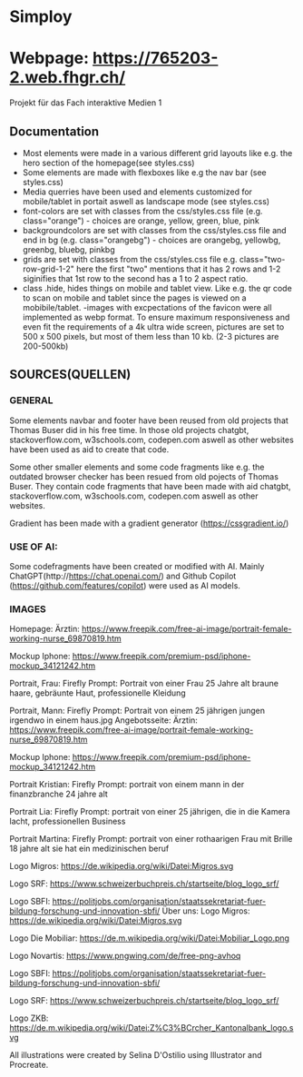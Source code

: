 # Simploy
Webpage:
https://765203-2.web.fhgr.ch/
=======
 Projekt für das Fach interaktive Medien 1 
 ## Documentation
- Most elements were made in a various different grid layouts like e.g. the hero section of the homepage(see styles.css)
- Some elements are made with flexboxes like e.g the nav bar (see styles.css)
- Media querries have been used and elements customized for mobile/tablet in portait aswell as landscape mode (see styles.css)
- font-colors are set with classes from the css/styles.css file (e.g. class="orange") - choices are orange, yellow, green, blue, pink
- backgroundcolors are set with classes from the css/styles.css file and end in bg (e.g. class="orangebg") - choices are orangebg, yellowbg, greenbg, bluebg, pinkbg
- grids are set with classes from the css/styles.css file e.g. class="two-row-grid-1-2" here the first "two" mentions that it has 2 rows and 1-2 siginifies that 1st row to the second has a 1 to 2 aspect ratio.
- class .hide, hides things  on mobile and tablet view. Like e.g. the qr code to scan on mobile and tablet since the pages is viewed on a mobibile/tablet.
-images with excpectations of the favicon were all implemented as webp  format. To ensure maximum responsiveness and even fit the requirements of a 4k ultra wide screen, pictures are set to 500 x 500 pixels, but most of them less than 10 kb. (2-3 pictures are 200-500kb)


## SOURCES(QUELLEN)
### GENERAL
Some elements navbar and footer have been reused from old projects that Thomas Buser did in his free time. In those old projects chatgbt, stackoverflow.com, w3schools.com, codepen.com aswell as other websites have been used as aid to create that code.

Some other smaller elements and some code fragments like e.g. the outdated browser checker has been resued from old pojects of Thomas Buser. They contain code fragments that have been made with aid chatgbt, stackoverflow.com, w3schools.com, codepen.com aswell as other websites.

Gradient has been made with a gradient generator (https://cssgradient.io/)

### USE OF AI:
Some codefragments have been created or modified with AI. Mainly ChatGPT(http://https://chat.openai.com/) and Github Copilot (https://github.com/features/copilot) were used as AI models.


### IMAGES
Homepage:
Ärztin:
https://www.freepik.com/free-ai-image/portrait-female-working-nurse_69870819.htm

Mockup Iphone:
https://www.freepik.com/premium-psd/iphone-mockup_34121242.htm

Portrait, Frau:
Firefly	Prompt: Portrait von einer Frau 25 Jahre alt braune haare, gebräunte Haut, professionelle Kleidung

Portrait, Mann:
Firefly	Prompt: Portrait von einem 25 jährigen jungen irgendwo in einem haus.jpg
Angebotsseite:
Ärztin:
https://www.freepik.com/free-ai-image/portrait-female-working-nurse_69870819.htm

Mockup Iphone:
https://www.freepik.com/premium-psd/iphone-mockup_34121242.htm

Portrait Kristian:
Firefly	Prompt:  portrait von einem mann in der finanzbranche 24 jahre alt

Portrait Lia:
Firefly	Prompt: portrait von einer 25 jährigen, die in die Kamera  lacht, professionellen Business

Portrait Martina:
Firefly	Prompt: portrait von einer rothaarigen Frau mit Brille 18 jahre alt sie hat ein medizinischen beruf 

Logo Migros:
https://de.wikipedia.org/wiki/Datei:Migros.svg

Logo SRF:
https://www.schweizerbuchpreis.ch/startseite/blog_logo_srf/

Logo SBFI:
https://politjobs.com/organisation/staatssekretariat-fuer-bildung-forschung-und-innovation-sbfi/
Über uns:
Logo Migros:
https://de.wikipedia.org/wiki/Datei:Migros.svg

Logo Die Mobiliar:
https://de.m.wikipedia.org/wiki/Datei:Mobiliar_Logo.png

Logo Novartis:
https://www.pngwing.com/de/free-png-avhoq

Logo SBFI:
https://politjobs.com/organisation/staatssekretariat-fuer-bildung-forschung-und-innovation-sbfi/

Logo SRF:
https://www.schweizerbuchpreis.ch/startseite/blog_logo_srf/

Logo ZKB:
https://de.m.wikipedia.org/wiki/Datei:Z%C3%BCrcher_Kantonalbank_logo.svg

All illustrations were created by Selina D'Ostilio using Illustrator and Procreate.


